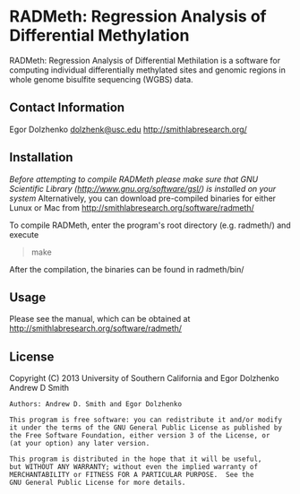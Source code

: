 RADMeth: Regression Analysis of Differential Methylation
========================================================

RADMeth: Regression Analysis of Differential Methilation is a software for 
computing individual differentially methylated sites and genomic regions in 
whole genome bisulfite sequencing (WGBS) data.

Contact Information
-------------------

Egor Dolzhenko
dolzhenk@usc.edu
http://smithlabresearch.org/

Installation
------------
*Before attempting to compile RADMeth please make sure that GNU Scientific 
Library (http://www.gnu.org/software/gsl/) is installed on your system*
Alternatively, you can download pre-compiled binaries for either Lunux or Mac 
from http://smithlabresearch.org/software/radmeth/

To compile RADMeth, enter the program's root directory (e.g. radmeth/) and  
execute

> make

After the compilation, the binaries can be found in radmeth/bin/

Usage
-----

Please see the manual, which can be obtained at 
http://smithlabresearch.org/software/radmeth/

License
-------
Copyright (C) 2013 University of Southern California and
               Egor Dolzhenko
               Andrew D Smith

    Authors: Andrew D. Smith and Egor Dolzhenko

    This program is free software: you can redistribute it and/or modify
    it under the terms of the GNU General Public License as published by
    the Free Software Foundation, either version 3 of the License, or
    (at your option) any later version.

    This program is distributed in the hope that it will be useful,
    but WITHOUT ANY WARRANTY; without even the implied warranty of
    MERCHANTABILITY or FITNESS FOR A PARTICULAR PURPOSE.  See the
    GNU General Public License for more details.
